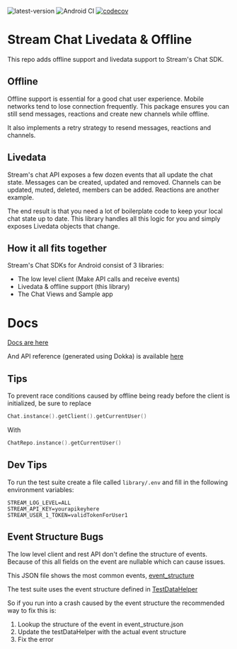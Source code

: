 ![latest-version](https://jitpack.io/v/GetStream/stream-chat-android-livedata.svg)
![Android CI](https://github.com/GetStream/stream-chat-android-livedata/workflows/Android%20CI/badge.svg?branch=master)
[![codecov](https://codecov.io/gh/GetStream/stream-chat-android-livedata/branch/master/graph/badge.svg)](https://codecov.io/gh/GetStream/stream-chat-android-livedata)


# Stream Chat Livedata & Offline

This repo adds offline support and livedata support to Stream's Chat SDK. 

## Offline

Offline support is essential for a good chat user experience. Mobile networks tend to lose connection frequently.
This package ensures you can still send messages, reactions and create new channels while offline.

It also implements a retry strategy to resend messages, reactions and channels.

## Livedata

Stream's chat API exposes a few dozen events that all update the chat state.
Messages can be created, updated and removed. Channels can be updated, muted, deleted, members can be added.
Reactions are another example.

The end result is that you need a lot of boilerplate code to keep your local chat state up to date.
This library handles all this logic for you and simply exposes Livedata objects that change.

## How it all fits together

Stream's Chat SDKs for Android consist of 3 libraries:

- The low level client (Make API calls and receive events)
- Livedata & offline support (this library)
- The Chat Views and Sample app

# Docs

[Docs are here](https://getstream.io/chat/docs/livedata/?language=kotlin)

And API reference (generated using Dokka) is available [here](https://getstream.github.io/stream-chat-android-livedata/library/)


## Tips

To prevent race conditions caused by offline being ready before the client is initialized, be sure to replace

```kotlin
Chat.instance().getClient().getCurrentUser()
```


With

```kotlin
ChatRepo.instance().getCurrentUser()
```

## Dev Tips

To run the test suite create a file called `library/.env` and fill in the following environment variables:

```
STREAM_LOG_LEVEL=ALL
STREAM_API_KEY=yourapikeyhere
STREAM_USER_1_TOKEN=validTokenForUser1
```

## Event Structure Bugs

The low level client and rest API don't define the structure of events. Because of this all fields on the event are nullable which can cause issues.

This JSON file shows the most common events, [event_structure](https://github.com/GetStream/stream-chat-android-livedata/blob/master/livedata/src/test/java/io/getstream/chat/android/livedata/event_structure.json)

The test suite uses the event structure defined in [TestDataHelper](https://github.com/GetStream/stream-chat-android-livedata/blob/master/livedata/src/test/java/io/getstream/chat/android/livedata/utils/TestDataHelper.kt)

So if you run into a crash caused by the event structure the recommended way to fix this is:

1. Lookup the structure of the event in event_structure.json
2. Update the testDataHelper with the actual event structure
3. Fix the error




